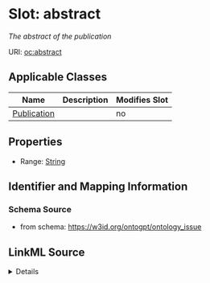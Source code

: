

# Slot: abstract


_The abstract of the publication_



URI: [oc:abstract](http://w3id.org/ontogpt/ontology-class-templateabstract)



<!-- no inheritance hierarchy -->





## Applicable Classes

| Name | Description | Modifies Slot |
| --- | --- | --- |
| [Publication](Publication.md) |  |  no  |







## Properties

* Range: [String](String.md)





## Identifier and Mapping Information







### Schema Source


* from schema: https://w3id.org/ontogpt/ontology_issue




## LinkML Source

<details>
```yaml
name: abstract
description: The abstract of the publication
from_schema: https://w3id.org/ontogpt/ontology_issue
rank: 1000
alias: abstract
owner: Publication
domain_of:
- Publication
range: string

```
</details>